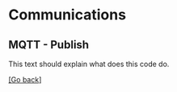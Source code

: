 # Communications
## MQTT - Publish
This text should explain what does this code do.

[[Go back]](/communications)